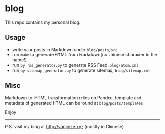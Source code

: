 # blog

This repo contains my personal blog.

## Usage

- write your posts in Markdown under `blog/posts/src`
- run `make` to generate HTML from Markdown(no chinese character in file name!)
- run `py rss_generator.py` to generate RSS Feed, `blog/atom.xml`
- run `py sitemap_generator.py` to generate sitemap, `blog/sitemap.xml`

## Misc

Markdown-to-HTML transformation relies on Pandoc, template and metadata of generated HTML can be found at `blog/posts/templates` 

Enjoy

---

P.S. visit my blog at http://yanjieze.xyz (mostly in Chinese)
